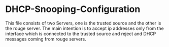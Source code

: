 # DHCP-Snooping-Configuration
This file consists of two Servers, one is the trusted source and the other is the rouge server. The main intention is to accept ip addresses only from the interface which is connected to the trusted source and reject and DHCP messages coming from rouge servers.
